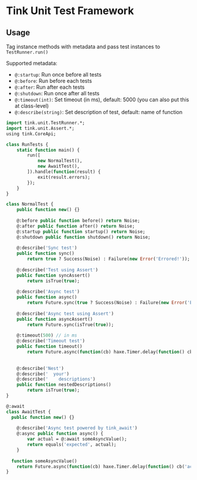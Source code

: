 # Tink Unit Test Framework

## Usage

Tag instance methods with metadata and pass test instances to `TestRunner.run()`

Supported metadata:

- `@:startup`: Run once before all tests
- `@:before`: Run before each tests
- `@:after`: Run after each tests
- `@:shutdown`: Run once after all tests
- `@:timeout(int)`: Set timeout (in ms), default: 5000 (you can also put this at class-level)
- `@:describe(string)`: Set description of test, default: name of function

```haxe
import tink.unit.TestRunner.*;
import tink.unit.Assert.*;
using tink.CoreApi;

class RunTests {
	static function main() {
		run([
			new NormalTest(),
			new AwaitTest(),
		]).handle(function(result) {
			exit(result.errors);
		});
	}
}

class NormalTest {
	public function new() {}
	
	@:before public function before() return Noise;
	@:after public function after() return Noise;
	@:startup public function startup() return Noise;
	@:shutdown public function shutdown() return Noise;
	
	@:describe('Sync test')
	public function sync()
		return true ? Success(Noise) : Failure(new Error('Errored!'));
    
	@:describe('Test using Assert')
	public function syncAssert()
		return isTrue(true);
		
	@:describe('Async test')
	public function async()
		return Future.sync(true ? Success(Noise) : Failure(new Error('Errored!')));
		
	@:describe('Async test using Assert')
	public function asyncAssert()
		return Future.sync(isTrue(true));
		
	@:timeout(500) // in ms
	@:describe('Timeout test')
	public function timeout()
		return Future.async(function(cb) haxe.Timer.delay(function() cb(isTrue(true)), 1000));
		
		
	@:describe('Nest')
	@:describe('  your')
	@:describe('    descriptions')
	public function nestedDescriptions()
		return isTrue(true);
}

@:await
class AwaitTest {
  public function new() {}
  
	@:describe('Async test powered by tink_await')
	@:async public function async() {
		var actual = @:await someAsyncValue();
		return equals('expected', actual);
	}
  
  function someAsyncValue() 
    return Future.async(function(cb) haxe.Timer.delay(function() cb('actual'), 1000));
}
```